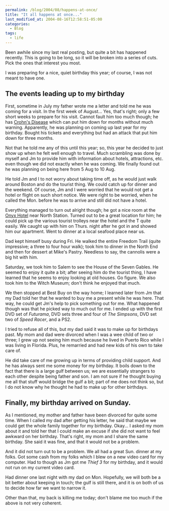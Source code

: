 ```yaml
---
permalink: /blog/2004/08/happens-at-once/
title: "It all happens at once..."
last_modified_at: 2004-08-16T12:58:51-05:00
categories:
  - Blog
tags:
  - life
---
```


Been awhile since my last real posting, but quite a bit has happened recently. This is going to be long, so it will be
broken into a series of cuts. Pick the ones that interest you most.

I was preparing for a nice, quiet birthday this year; of course, I was not meant to have one.

## The events leading up to my birthday
First, sometime in July my father wrote me a letter and told me he was coming for a visit. In the first week of August...
Yes, that's right; only a few short weeks to prepare for his visit. Cannot fault him too much though; he has [Crohn's Disease](http://my.webmd.com/hw/inflammatory_bowel/uf6004.asp)
which can put him down for months without much warning. Apparently, he was planning on coming up last year for my birthday.
Bought his tickets and everything but had an attack that put him down for three months.

Not that he told me any of this until this year; so, this year he decided to just show up when he felt well enough to
travel. Much scrambling was done by myself and Jm to provide him with information about hotels, attractions, etc. even
though we did not exactly when he was coming. We finally found out he was planning on being here from 5 Aug to 10 Aug.

He told Jm and I to not worry about taking time off, as he would just walk around Boston and do the tourist thing. We
could catch up for dinner and the weekend. Of course, Jm and I were worried that he would not get a hotel or flight on
such short notice. We were right to be worried, when he called the Mon. before he was to arrive and still did not have a
hotel.

Everything managed to turn out alright though; he got a nice room at the [Onyx Hotel](http://www.onyxhotel.com/) near
North Station. Turned out to be a great location for him; he could pick up the various tourist trolleys near the hotel
and the T quite easily. We caught up with him on Thurs. night after he got in and showed him our apartment. Went to
dinner at a local seafood place near us.

Dad kept himself busy during Fri. He walked the entire Freedom Trail (quite impressive; a three to four hour walk); took
him to dinner in the North End and then for dessert at Mike's Pastry. Needless to say, the cannolis were a big hit with
him.

Saturday, we took him to Salem to see the House of the Seven Gables. He seemed to enjoy it quite a bit; after seeing him
do the tourist thing, I have learned that he seems to enjoy looking at old houses. Go figure. We also took him to the
Witch Museum; don't think he enjoyed that much.

We then stopped at Best Buy on the way home; I learned later from Jm that my Dad told her that he wanted to buy me a
present while he was here. That way, he could get Jm's help to pick something out for me. What happened though was that
he picked way to much out for me. I ended up with the first DVD set of _Futurama_, DVD sets three and four of _The
Simpsons_, DVD set two of _Speed Racer_, and a PS2.

I tried to refuse all of this, but my dad said it was to make up for birthdays past. My mom and dad were divorced when
I was a wee child of two or three; I grew up not seeing him much because he lived in Puerto Rico while I was living in
Florida. Plus, he remarried and had new kids of his own to take care of.

He did take care of me growing up in terms of providing child support. And he has always sent me some money for my
birthday. It boils down to the fact that there is a large gulf between us; we are essentially strangers to each other
despite being father and son. I am not sure if he thought buying me all that stuff would bridge the gulf a bit; part of
me does not think so, but I do not know why he thought he had to make up for other birthdays.

## Finally, my birthday arrived on Sunday.
As I mentioned, my mother and father have been divorced for quite some time. When I called my dad after getting his
letter, he said that maybe we could get the whole family together for my birthday. Okay... I asked my mom about it and
told her that I could make an excuse if she did not want to feel awkward on her birthday. That's right, my mom and I
share the same birthday. She said it was fine, and that it would not be a problem.

And it did not turn out to be a problem. We all had a great Sun. dinner at my folks. Got some cash from my folks which I
blew on a new video card for my computer. Had to though as Jm got me _Thief 3_ for my birthday, and it would not run on
my current video card.

Had dinner one last night with my dad on Mon. Hopefully, we will both be a bit better about keeping in touch; the gulf
is still there, and it is on both of us to decide how far we want to narrow it.

Other than that, my back is killing me today; don't blame me too much if the above is not very coherent.